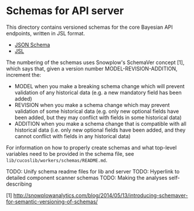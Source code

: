 # Schemas for API server

This directory contains versioned schemas for the core Bayesian API
endpoints, written in JSL format.

 * [JSON Schema](http://json-schema.org/documentation.html)
 * [JSL](https://jsl.readthedocs.io/en/latest/tutorial.html)

The numbering of the schemas uses Snowplow's SchemaVer concept [1], which says
that, given a version number MODEL-REVISION-ADDITION, increment the:

* MODEL when you make a breaking schema change which will prevent validation
  of any historical data (e.g. a new mandatory field has been added)
* REVISION when you make a schema change which may prevent validation of
  some historical data (e.g. only new optional fields have been added, but they
  may conflict with fields in some historical data)
* ADDITION when you make a schema change that is compatible with all
  historical data (i.e. only new optional fields have been added, and they
  cannot conflict with fields in any historical data)

For information on how to properly create schemas and what top-level variables
need to be provided in the schema file, see `lib/cucoslib/workers/schemas/README.md`.

TODO: Unify schema readme files for lib and server
TODO: Hyperlink to detailed component scanner schemas
TODO: Making the analyses self-describing

[1] http://snowplowanalytics.com/blog/2014/05/13/introducing-schemaver-for-semantic-versioning-of-schemas/

